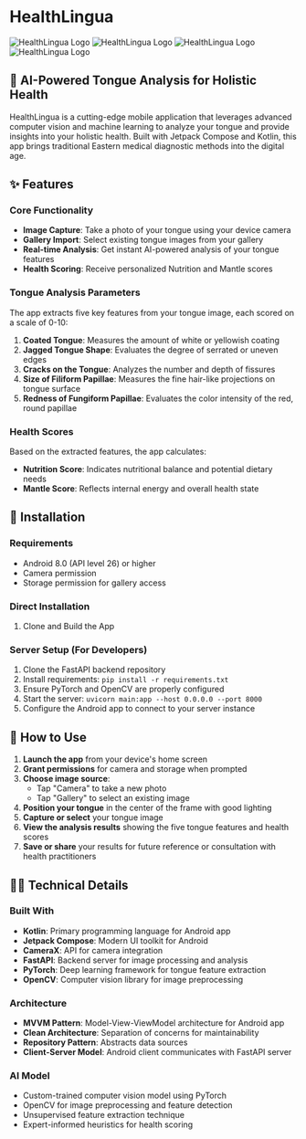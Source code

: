 # HealthLingua

![HealthLingua Logo](logo-placeholder.png)
![HealthLingua Logo](logo-placeholder.png)
![HealthLingua Logo](logo-placeholder.png)
![HealthLingua Logo](logo-placeholder.png)

## 📱 AI-Powered Tongue Analysis for Holistic Health

HealthLingua is a cutting-edge mobile application that leverages advanced computer vision and machine learning to analyze your tongue and provide insights into your holistic health. Built with Jetpack Compose and Kotlin, this app brings traditional Eastern medical diagnostic methods into the digital age.

## ✨ Features

### Core Functionality
- **Image Capture**: Take a photo of your tongue using your device camera
- **Gallery Import**: Select existing tongue images from your gallery
- **Real-time Analysis**: Get instant AI-powered analysis of your tongue features
- **Health Scoring**: Receive personalized Nutrition and Mantle scores

### Tongue Analysis Parameters
The app extracts five key features from your tongue image, each scored on a scale of 0-10:

1. **Coated Tongue**: Measures the amount of white or yellowish coating
2. **Jagged Tongue Shape**: Evaluates the degree of serrated or uneven edges
3. **Cracks on the Tongue**: Analyzes the number and depth of fissures
4. **Size of Filiform Papillae**: Measures the fine hair-like projections on tongue surface
5. **Redness of Fungiform Papillae**: Evaluates the color intensity of the red, round papillae

### Health Scores
Based on the extracted features, the app calculates:
- **Nutrition Score**: Indicates nutritional balance and potential dietary needs
- **Mantle Score**: Reflects internal energy and overall health state

## 📲 Installation

### Requirements
- Android 8.0 (API level 26) or higher
- Camera permission
- Storage permission for gallery access

### Direct Installation
1. Clone and Build the App

### Server Setup (For Developers)
1. Clone the FastAPI backend repository
2. Install requirements: `pip install -r requirements.txt`
3. Ensure PyTorch and OpenCV are properly configured
4. Start the server: `uvicorn main:app --host 0.0.0.0 --port 8000`
5. Configure the Android app to connect to your server instance

## 🚀 How to Use

1. **Launch the app** from your device's home screen
2. **Grant permissions** for camera and storage when prompted
3. **Choose image source**:
   - Tap "Camera" to take a new photo
   - Tap "Gallery" to select an existing image
4. **Position your tongue** in the center of the frame with good lighting
5. **Capture or select** your tongue image
6. **View the analysis results** showing the five tongue features and health scores
7. **Save or share** your results for future reference or consultation with health practitioners

## 👨‍💻 Technical Details

### Built With
- **Kotlin**: Primary programming language for Android app
- **Jetpack Compose**: Modern UI toolkit for Android
- **CameraX**: API for camera integration
- **FastAPI**: Backend server for image processing and analysis
- **PyTorch**: Deep learning framework for tongue feature extraction
- **OpenCV**: Computer vision library for image preprocessing

### Architecture
- **MVVM Pattern**: Model-View-ViewModel architecture for Android app
- **Clean Architecture**: Separation of concerns for maintainability
- **Repository Pattern**: Abstracts data sources
- **Client-Server Model**: Android client communicates with FastAPI server

### AI Model
- Custom-trained computer vision model using PyTorch
- OpenCV for image preprocessing and feature detection
- Unsupervised feature extraction technique
- Expert-informed heuristics for health scoring
